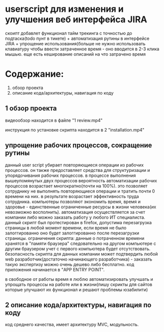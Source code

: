 # userscript для изменения и улучшения веб интерфейса JIRA

скоипт добавлет функционал тайм трекинга с точностью до подтаска(todo пунт в тикете) + автоматизация рутины в интерфейсе JIRA + упрощение использования(больше не нужно использовать клавиатуру чтобы ввести затраченное время - оно вводится в 2-3 клика мышью. еще есть кеширование описаний на что затрачено время

# Содержание:
1. обзор проекта
2. описание кода/архитектуры, навигация по коду

## 1 обзор проекта

видеообзор находится в файле "1 review.mp4"  

инструкция по установке скрипта находится в 2 "installation.mp4"  

## упрощение рабочих процессов, сокращение рутины

данный user script убирает повторяющиеся операции из рабочих процессов. он также предоставляет средства для структуризации и упорядочивания рабочих процессов. в процессе выполнения вышеупомянутых двух процессов вероятность автоматизации рабочих процессов возрастает многократно(почти на 100%). это позволяет сотруднику не выполнять повторяющиеся операции и тратить почти 0 времени на них. в результате возрастает эффективность труда сотрудника. компьютеры позволяют экономить время, время и здоровье - единственные ограниченные ресурсы в жизни человека(их невозможно восполнить). автоматизация осуществляется за счет компании либо можно заказать работу у любого ИТ специалиста. данный скрипт был протестирован в firefox, допустима перезагрузка страницы в любой момент времени, если время не было залоггированно оно будет залоггированно после перезагрузки страницы. ограничения скрипта: данные о потраченном времени хранятся в "памяти браузера" следовательно на другом компьютере с другим браузером учет с первого компьютера  будет отсутствовать. безопасность скрипта для данных компании может подтвердить любой web разработчик(достаточно начинающего разработчика) - заказать такую экспертизу можно очень дешево либо бесплатно. код приложения начинается в "APP ENTRY POINT".

в свободное от работы время я люблю автоматизировать улучшать и упрощать процессы на работе или в жизни(пишу скрикты для сайтов которые улучшают их функционал и решают проблемы юзабилити)


## 2 описание кода/архитектуры, навигация по коду

код среднего качества, имеет архитектуру MVC, модульность.